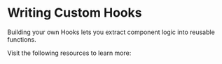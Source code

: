 # Writing Custom Hooks

Building your own Hooks lets you extract component logic into reusable functions.

Visit the following resources to learn more: